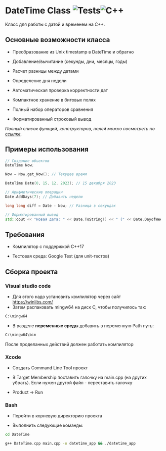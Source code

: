 # DateTime Class ![Tests](https://raster.shields.io/badge/tests-passed-brightgreen)![C++](https://raster.shields.io/badge/C++-17-blue)

  

Класс для работы с датой и временем на C++.

  

##  Основные возможности класса

 

- Преобразование из Unix timestamp в DateTime и обратно

- Добавление/вычитание  (секунды, дни, месяцы, годы)

- Расчет разницы между датами

- Определение дня недели

- Автоматическая проверка корректности дат

- Компактное хранение в битовых полях

- Полный набор операторов сравнения

- Форматированный строковый вывод



*Полный список функций, конструкторов, полей можно посмотреть по [ссылке](https://github.com/Nikita-bite/DateTime/blob/main/DateTime/DateTime.h).*

  

## Примеры использования

  

```cpp
// Создание объектов
DateTime Now;

Now = Now.get_Now(); // Текущее время

DateTime Date(0, 15, 12, 2023); // 15 декабря 2023

// Арифметические операции
Date.AddDays(7); // Добавить неделю

long long diff = Date - Now; // Разница в секундах

// Форматированный вывод
std::cout << "Новая дата: " << Date.ToString() << " (" << Date.DayofWeekName() << ")";

```

## Требования

  
- Компилятор с поддержкой C++17

- Тестовая среда: Google Test (для unit-тестов)

## Сборка проекта

### Visual studio code
- Для этого надо установить компилятор через сайт https://winlibs.com/
- Затем распаковать mingw64 на диск С, чтобы получилось так:
```bash
C:\mingw64
```
- В разделе **переменные среды** добавить в переменную Path путь:
 ```bash
C:\mingw64\bin
```
  
После проделанных действий должен работать компилятор

### Xcode
- Создать Command Line Tool проект

- В Target Membership поставить галочку на main.cpp (на других убрать). Если нужен другой файл - переставить галочку

- Product -> Run

### Bash
- Перейти в корневую директорию проекта

- Выполнить следующие команды:

 ```bash
cd DateTime

g++ DateTime.cpp main.cpp -o datetime_app && ./datetime_app
```

